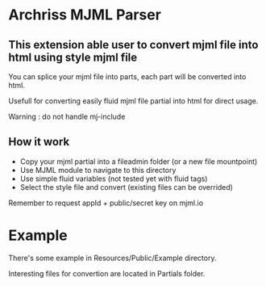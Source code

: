 # Archriss MJML Parser #

## This extension able user to convert mjml file into html using style mjml file ##

You can splice your mjml file into parts, each part will be converted into html.

Usefull for converting easily fluid mjml file partial into html for direct usage. 

Warning : do not handle mj-include

## How it work

- Copy your mjml partial into a fileadmin folder (or a new file mountpoint)
- Use MJML module to navigate to this directory
- Use simple fluid variables (not tested yet with fluid tags)
- Select the style file and convert (existing files can be overrided)

Remember to request appId + public/secret key on mjml.io

# Example

There's some example in Resources/Public/Example directory.

Interesting files for convertion are located in Partials folder.